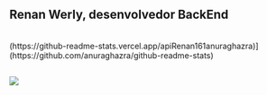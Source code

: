 ## Renan Werly, desenvolvedor BackEnd



<div style="display: inline_block"><br>
 (https://github-readme-stats.vercel.app/apiRenan161anuraghazra)](https://github.com/anuraghazra/github-readme-stats)
</div>
  
  ##
 
<div>  
  <a href="www.linkedin.com/in/renan-werly-b13455176" target="_blank"><img src="https://img.shields.io/badge/-LinkedIn-%230077B5?style=for-the-badge&logo=linkedin&logoColor=white" target="_blank"></a> 
  
</div>

